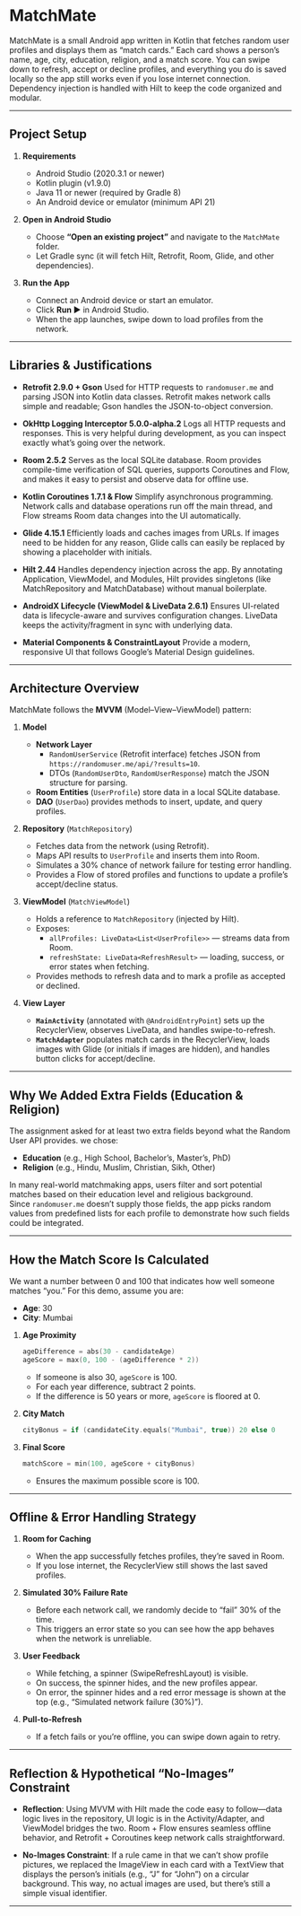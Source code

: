 # MatchMate

MatchMate is a small Android app written in Kotlin that fetches random user profiles and displays them as “match cards.” Each card shows a person’s name, age, city, education, religion, and a match score. You can swipe down to refresh, accept or decline profiles, and everything you do is saved locally so the app still works even if you lose internet connection. Dependency injection is handled with Hilt to keep the code organized and modular.

---

## Project Setup

1. **Requirements**
   - Android Studio (2020.3.1 or newer)
   - Kotlin plugin (v1.9.0)
   - Java 11 or newer (required by Gradle 8)
   - An Android device or emulator (minimum API 21)

2. **Open in Android Studio**
   - Choose **“Open an existing project”** and navigate to the `MatchMate` folder.
   - Let Gradle sync (it will fetch Hilt, Retrofit, Room, Glide, and other dependencies).

3. **Run the App**
   - Connect an Android device or start an emulator.
   - Click **Run ▶** in Android Studio.
   - When the app launches, swipe down to load profiles from the network.

---

## Libraries & Justifications

- **Retrofit 2.9.0 + Gson**
  Used for HTTP requests to `randomuser.me` and parsing JSON into Kotlin data classes. Retrofit makes network calls simple and readable; Gson handles the JSON-to-object conversion.

- **OkHttp Logging Interceptor 5.0.0-alpha.2**
  Logs all HTTP requests and responses. This is very helpful during development, as you can inspect exactly what’s going over the network.

- **Room 2.5.2**
  Serves as the local SQLite database. Room provides compile-time verification of SQL queries, supports Coroutines and Flow, and makes it easy to persist and observe data for offline use.

- **Kotlin Coroutines 1.7.1 & Flow**
  Simplify asynchronous programming. Network calls and database operations run off the main thread, and Flow streams Room data changes into the UI automatically.

- **Glide 4.15.1**
  Efficiently loads and caches images from URLs. If images need to be hidden for any reason, Glide calls can easily be replaced by showing a placeholder with initials.

- **Hilt 2.44**
  Handles dependency injection across the app. By annotating Application, ViewModel, and Modules, Hilt provides singletons (like MatchRepository and MatchDatabase) without manual boilerplate.

- **AndroidX Lifecycle (ViewModel & LiveData 2.6.1)**
  Ensures UI-related data is lifecycle-aware and survives configuration changes. LiveData keeps the activity/fragment in sync with underlying data.

- **Material Components & ConstraintLayout**
  Provide a modern, responsive UI that follows Google’s Material Design guidelines.

---

## Architecture Overview

MatchMate follows the **MVVM** (Model–View–ViewModel) pattern:

1. **Model**
   - **Network Layer**
     - `RandomUserService` (Retrofit interface) fetches JSON from `https://randomuser.me/api/?results=10`.
     - DTOs (`RandomUserDto`, `RandomUserResponse`) match the JSON structure for parsing.
   - **Room Entities** (`UserProfile`) store data in a local SQLite database.
   - **DAO** (`UserDao`) provides methods to insert, update, and query profiles.

2. **Repository** (`MatchRepository`)
   - Fetches data from the network (using Retrofit).
   - Maps API results to `UserProfile` and inserts them into Room.
   - Simulates a 30% chance of network failure for testing error handling.
   - Provides a Flow of stored profiles and functions to update a profile’s accept/decline status.

3. **ViewModel** (`MatchViewModel`)
   - Holds a reference to `MatchRepository` (injected by Hilt).
   - Exposes:
     - `allProfiles: LiveData<List<UserProfile>>` — streams data from Room.
     - `refreshState: LiveData<RefreshResult>` — loading, success, or error states when fetching.
   - Provides methods to refresh data and to mark a profile as accepted or declined.

4. **View Layer**
   - **`MainActivity`** (annotated with `@AndroidEntryPoint`) sets up the RecyclerView, observes LiveData, and handles swipe-to-refresh.
   - **`MatchAdapter`** populates match cards in the RecyclerView, loads images with Glide (or initials if images are hidden), and handles button clicks for accept/decline.

---

## Why We Added Extra Fields (Education & Religion)

The assignment asked for at least two extra fields beyond what the Random User API provides. we chose:

- **Education** (e.g., High School, Bachelor’s, Master’s, PhD)
- **Religion** (e.g., Hindu, Muslim, Christian, Sikh, Other)

In many real-world matchmaking apps, users filter and sort potential matches based on their education level and religious background. Since `randomuser.me` doesn’t supply those fields, the app picks random values from predefined lists for each profile to demonstrate how such fields could be integrated.

---

## How the Match Score Is Calculated

We want a number between 0 and 100 that indicates how well someone matches “you.” For this demo, assume you are:

- **Age**: 30
- **City**: Mumbai

1. **Age Proximity**
   ```kotlin
   ageDifference = abs(30 - candidateAge)
   ageScore = max(0, 100 - (ageDifference * 2))
   ```
   - If someone is also 30, `ageScore` is 100.
   - For each year difference, subtract 2 points.
   - If the difference is 50 years or more, `ageScore` is floored at 0.

2. **City Match**
   ```kotlin
   cityBonus = if (candidateCity.equals("Mumbai", true)) 20 else 0
   ```

3. **Final Score**
   ```kotlin
   matchScore = min(100, ageScore + cityBonus)
   ```
   - Ensures the maximum possible score is 100.

---

## Offline & Error Handling Strategy

1. **Room for Caching**
   - When the app successfully fetches profiles, they’re saved in Room.
   - If you lose internet, the RecyclerView still shows the last saved profiles.

2. **Simulated 30% Failure Rate**
   - Before each network call, we randomly decide to “fail” 30% of the time.
   - This triggers an error state so you can see how the app behaves when the network is unreliable.

3. **User Feedback**
   - While fetching, a spinner (SwipeRefreshLayout) is visible.
   - On success, the spinner hides, and the new profiles appear.
   - On error, the spinner hides and a red error message is shown at the top (e.g., “Simulated network failure (30%)”).

4. **Pull-to-Refresh**
   - If a fetch fails or you’re offline, you can swipe down again to retry.

---

## Reflection & Hypothetical “No-Images” Constraint

- **Reflection**:
  Using MVVM with Hilt made the code easy to follow—data logic lives in the repository, UI logic is in the Activity/Adapter, and ViewModel bridges the two. Room + Flow ensures seamless offline behavior, and Retrofit + Coroutines keep network calls straightforward.

- **No-Images Constraint**:
  If a rule came in that we can’t show profile pictures, we replaced the ImageView in each card with a TextView that displays the person’s initials (e.g., “J” for “John”) on a circular background. This way, no actual images are used, but there’s still a simple visual identifier.

---
